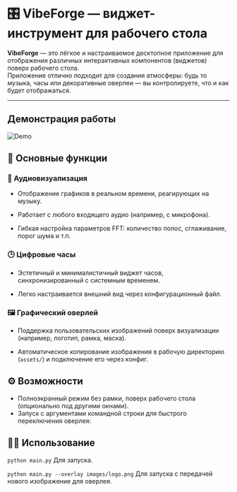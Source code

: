 # 🎛️ VibeForge — виджет-инструмент для рабочего стола

**VibeForge** — это лёгкое и настраиваемое десктопное приложение для отображения различных интерактивных компонентов (виджетов) поверх рабочего стола.  
Приложение отлично подходит для создания атмосферы: будь то музыка, часы или декоративные оверлеи — вы контролируете, что и как будет отображаться.

---
## Демонстрация работы

![Demo](example.gif)


## 🧩 Основные функции

### 🎵 Аудиовизуализация

- Отображение графиков в реальном времени, реагирующих на музыку.
    
- Работает с любого входящего аудио (например, с микрофона).
    
- Гибкая настройка параметров FFT: количество полос, сглаживание, порог шума и т.п.
    

### 🕒 Цифровые часы

- Эстетичный и минималистичный виджет часов, синхронизированный с системным временем.
    
- Легко настраивается внешний вид через конфигурационный файл.
    

### 🖼️ Графический оверлей

- Поддержка пользовательских изображений поверх визуализации (например, логотип, рамка, маска).
    
- Автоматическое копирование изображения в рабочую директорию (`assets/`) и подключение его через конфиг.

## ⚙️ Возможности

- Полноэкранный режим без рамки, поверх рабочего стола (опционально под другими окнами).
- Запуск с аргументами командной строки для быстрого переключения оверлея:

## 🧑‍💻 Использование 
`python main.py`
Для запуска.

`python main.py --overlay images/logo.png`
Для запуска с передачей нового изображение для оверлея.
